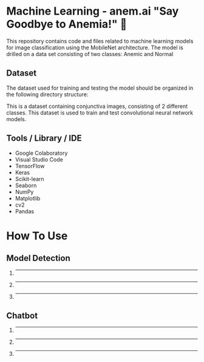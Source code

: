 # Machine Learning - anem.ai "Say Goodbye to Anemia!" 🤖
This repository contains code and files related to machine learning models for image classification using the MobileNet architecture. The model is drilled on a data set consisting of two classes: Anemic and Normal

## Dataset
The dataset used for training and testing the model should be organized in the following directory structure:

This is a dataset containing conjunctiva images, consisting of 2 different classes. This dataset is used to train and test convolutional neural network models.

## Tools / Library / IDE
- Google Colaboratory
- Visual Studio Code
- TensorFlow
- Keras
- Scikit-learn
- Seaborn
- NumPy
- Matplotlib
- cv2
- Pandas

# How To Use
## Model Detection
1. ---
2. ---
3. ---

## Chatbot
1. ---
2. ---
3. ---
